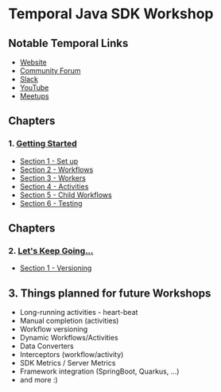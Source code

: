 # Temporal Java SDK Workshop

## Notable Temporal Links

* [Website](https://temporal.io/)
* [Community Forum](https://community.temporal.io/)
* [Slack](https://temporal.io/slack)
* [YouTube](https://temporal.io/youtube)
* [Meetups](https://temporal.io/meetup)

## Chapters

### 1. [Getting Started](src/main/java/io/workshop/CHAPTER1.md)

* [Section 1 - Set up](src/main/java/io/workshop/CHAPTER1.md#section-1)
* [Section 2 - Workflows](src/main/java/io/workshop/CHAPTER1.md#section-2)
* [Section 3 - Workers](src/main/java/io/workshop/CHAPTER1.md#section-3)
* [Section 4 - Activities ](src/main/java/io/workshop/CHAPTER1.md#section-4)
* [Section 5 - Child Workflows](src/main/java/io/workshop/CHAPTER1.md#section-5)
* [Section 6 - Testing](src/main/java/io/workshop/CHAPTER1.md#section-6)

## Chapters

### 2. [Let's Keep Going...](src/main/java/io/workshop/CHAPTER2.md)

* [Section 1 - Versioning](src/main/java/io/workshop/CHAPTER2.md#section-1)

## 3. Things planned for future Workshops

* Long-running activities - heart-beat
* Manual completion (activities)
* Workflow versioning
* Dynamic Workflows/Activities
* Data Converters
* Interceptors (workflow/activity)
* SDK Metrics / Server Metrics
* Framework integration (SpringBoot, Quarkus, ...)
* and more :) 


